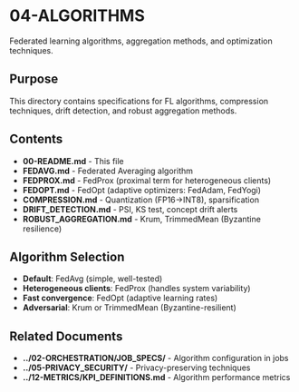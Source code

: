 # 04-ALGORITHMS

Federated learning algorithms, aggregation methods, and optimization techniques.

## Purpose

This directory contains specifications for FL algorithms, compression techniques, drift detection, and robust aggregation methods.

## Contents

- **00-README.md** - This file
- **FEDAVG.md** - Federated Averaging algorithm
- **FEDPROX.md** - FedProx (proximal term for heterogeneous clients)
- **FEDOPT.md** - FedOpt (adaptive optimizers: FedAdam, FedYogi)
- **COMPRESSION.md** - Quantization (FP16→INT8), sparsification
- **DRIFT_DETECTION.md** - PSI, KS test, concept drift alerts
- **ROBUST_AGGREGATION.md** - Krum, TrimmedMean (Byzantine resilience)

## Algorithm Selection

- **Default**: FedAvg (simple, well-tested)
- **Heterogeneous clients**: FedProx (handles system variability)
- **Fast convergence**: FedOpt (adaptive learning rates)
- **Adversarial**: Krum or TrimmedMean (Byzantine-resilient)

## Related Documents

- **../02-ORCHESTRATION/JOB_SPECS/** - Algorithm configuration in jobs
- **../05-PRIVACY_SECURITY/** - Privacy-preserving techniques
- **../12-METRICS/KPI_DEFINITIONS.md** - Algorithm performance metrics
